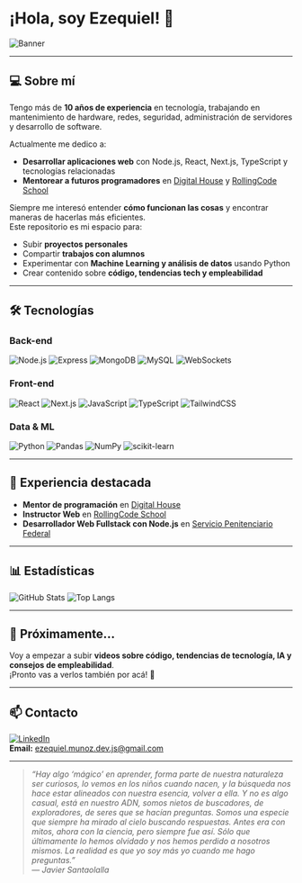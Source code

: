 # ¡Hola, soy Ezequiel! 🤖

![Banner](https://raw.githubusercontent.com/Svarium/Svarium/main/Ezequiel-Muñoz-Fullstack-Node.png)

---

## 💻 Sobre mí

Tengo más de **10 años de experiencia** en tecnología, trabajando en mantenimiento de hardware, redes, seguridad, administración de servidores y desarrollo de software.  

Actualmente me dedico a:  
- **Desarrollar aplicaciones web** con Node.js, React, Next.js, TypeScript y tecnologías relacionadas  
- **Mentorear a futuros programadores** en [Digital House](https://www.digitalhouse.com/ar?utm_source=google&utm_medium=paid_search&utm_campaign=always_on&utm_term=institutional&utm_content=brand_awareness-search_all-691613269662-brandkws-awareness-home-ar&gclid=CjwKCAjw1ozEBhAdEiwAn9qbzSu2_31yy8v0OuME1gMqVZS75fhjixN4O1mX6cmhUm79mTgo_1QcQRoC1ZIQAvD_BwE) y [RollingCode School](https://web.rollingcodeschool.com/)  

Siempre me interesó entender **cómo funcionan las cosas** y encontrar maneras de hacerlas más eficientes.  
Este repositorio es mi espacio para:  
- Subir **proyectos personales**  
- Compartir **trabajos con alumnos**  
- Experimentar con **Machine Learning y análisis de datos** usando Python  
- Crear contenido sobre **código, tendencias tech y empleabilidad**

---

## 🛠️ Tecnologías

### Back-end
![Node.js](https://img.shields.io/badge/Node.js-43853D?style=for-the-badge&logo=node.js&logoColor=white)
![Express](https://img.shields.io/badge/Express.js-404D59?style=for-the-badge)
![MongoDB](https://img.shields.io/badge/MongoDB-4EA94B?style=for-the-badge&logo=mongodb&logoColor=white)
![MySQL](https://img.shields.io/badge/MySQL-005C84?style=for-the-badge&logo=mysql&logoColor=white)
![WebSockets](https://img.shields.io/badge/WebSockets-000000?style=for-the-badge&logo=socket.io&logoColor=white)

### Front-end
![React](https://img.shields.io/badge/React-20232A?style=for-the-badge&logo=react&logoColor=61DAFB)
![Next.js](https://img.shields.io/badge/Next.js-000000?style=for-the-badge&logo=next.js&logoColor=white)
![JavaScript](https://img.shields.io/badge/JavaScript-F7DF1E?style=for-the-badge&logo=javascript&logoColor=black)
![TypeScript](https://img.shields.io/badge/TypeScript-3178C6?style=for-the-badge&logo=typescript&logoColor=white)
![TailwindCSS](https://img.shields.io/badge/Tailwind_CSS-38B2AC?style=for-the-badge&logo=tailwind-css&logoColor=white)

### Data & ML
![Python](https://img.shields.io/badge/Python-3776AB?style=for-the-badge&logo=python&logoColor=white)
![Pandas](https://img.shields.io/badge/Pandas-150458?style=for-the-badge&logo=pandas&logoColor=white)
![NumPy](https://img.shields.io/badge/NumPy-013243?style=for-the-badge&logo=numpy&logoColor=white)
![scikit-learn](https://img.shields.io/badge/scikit--learn-F7931E?style=for-the-badge&logo=scikit-learn&logoColor=white)

---

## 🧩 Experiencia destacada

- **Mentor de programación** en [Digital House](https://www.digitalhouse.com/)  
- **Instructor Web** en [RollingCode School](https://rollingcodeschool.com/) 
- **Desarrollador Web Fullstack con Node.js** en [Servicio Penitenciario Federal](https://www.argentina.gob.ar/servicio-penitenciario-federal)  

---

## 📊 Estadísticas

![GitHub Stats](https://github-readme-stats.vercel.app/api?username=Svarium&show_icons=true&theme=tokyonight)
![Top Langs](https://github-readme-stats.vercel.app/api/top-langs/?username=Svarium&layout=compact&theme=tokyonight)

---

## 🎥 Próximamente...

Voy a empezar a subir **videos sobre código, tendencias de tecnología, IA y consejos de empleabilidad**.  
¡Pronto vas a verlos también por acá! 🚀 

---

## 📫 Contacto

[![LinkedIn](https://img.shields.io/badge/LinkedIn-Perfil-blue?logo=linkedin)](https://www.linkedin.com/in/ezequiel-mu%C3%B1oz-b33b0225a/)  
**Email:** ezequiel.munoz.dev.js@gmail.com  

---

> *“Hay algo ‘mágico’ en aprender, forma parte de nuestra naturaleza ser curiosos, lo vemos en los niños cuando nacen, y la búsqueda nos hace estar alineados con nuestra esencia, volver a ella. Y no es algo casual, está en nuestro ADN, somos nietos de buscadores, de exploradores, de seres que se hacían preguntas. Somos una especie que siempre ha mirado al cielo buscando respuestas. Antes era con mitos, ahora con la ciencia, pero siempre fue así. Sólo que últimamente lo hemos olvidado y nos hemos perdido a nosotros mismos. La realidad es que yo soy más yo cuando me hago preguntas.”*  
— *Javier Santaolalla*
